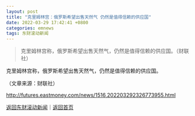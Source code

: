 ```yaml
---
layout: post
title: "克里姆林宫：俄罗斯希望出售天然气 仍然是值得信赖的供应国"
date: 2022-03-29 17:42:41 +0800
categories: emnews
tags: 东财滚动新闻
---
```

> 克里姆林宫称，俄罗斯希望出售天然气，仍然是值得信赖的供应国。（财联社）

<p>克里姆林宫称，俄罗斯希望出售天然气，仍然是值得信赖的供应国。</p><p></p><p class="em_media">（文章来源：财联社）</p>

<http://futures.eastmoney.com/news/1516,202203292326773955.html>

[返回东财滚动新闻](//finews.withounder.com/emnews/)｜[返回首页](//finews.withounder.com/)